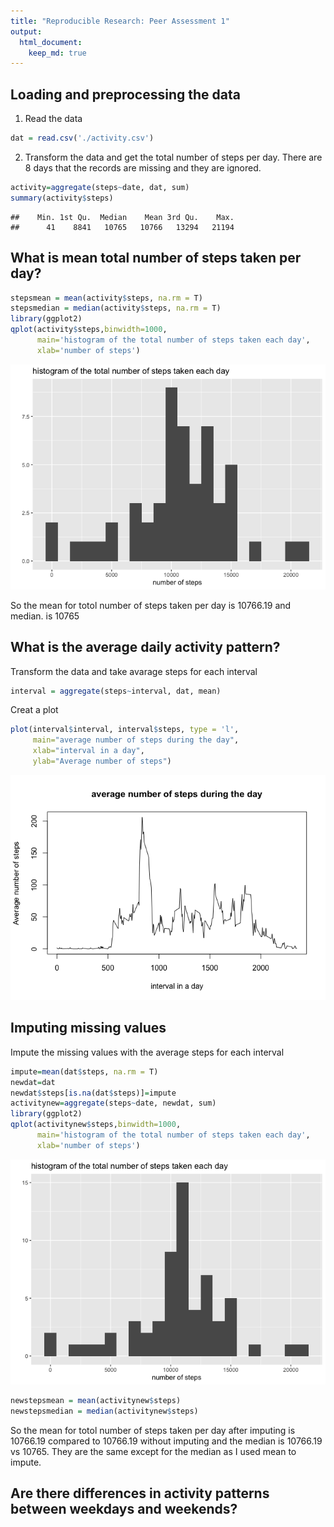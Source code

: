 ```yaml
---
title: "Reproducible Research: Peer Assessment 1"
output: 
  html_document:
    keep_md: true
---
```



## Loading and preprocessing the data
1. Read the data

```r
dat = read.csv('./activity.csv')
```
2. Transform the data and get the total number of steps per day. There are 8 days
that the records are missing and they are ignored.

```r
activity=aggregate(steps~date, dat, sum)
summary(activity$steps)
```

```
##    Min. 1st Qu.  Median    Mean 3rd Qu.    Max. 
##      41    8841   10765   10766   13294   21194
```

## What is mean total number of steps taken per day?

```r
stepsmean = mean(activity$steps, na.rm = T)
stepsmedian = median(activity$steps, na.rm = T)
library(ggplot2)
qplot(activity$steps,binwidth=1000,
      main='histogram of the total number of steps taken each day', 
      xlab='number of steps')
```

![](PA1_template_files/figure-html/unnamed-chunk-3-1.png)<!-- -->


So the mean for totol number of steps taken per day is 10766.19 and median.
is 10765


## What is the average daily activity pattern?

Transform the data and take avarage steps for each interval

```r
interval = aggregate(steps~interval, dat, mean)
```

Creat a plot

```r
plot(interval$interval, interval$steps, type = 'l', 
     main="average number of steps during the day", 
     xlab="interval in a day", 
     ylab="Average number of steps")
```

![](PA1_template_files/figure-html/unnamed-chunk-5-1.png)<!-- -->


## Imputing missing values

Impute the missing values with the average steps for each interval

```r
impute=mean(dat$steps, na.rm = T)
newdat=dat
newdat$steps[is.na(dat$steps)]=impute
activitynew=aggregate(steps~date, newdat, sum)
library(ggplot2)
qplot(activitynew$steps,binwidth=1000,
      main='histogram of the total number of steps taken each day', 
      xlab='number of steps')
```

![](PA1_template_files/figure-html/unnamed-chunk-6-1.png)<!-- -->

```r
newstepsmean = mean(activitynew$steps)
newstepsmedian = median(activitynew$steps)
```
So the mean for totol number of steps taken per day after imputing 
is 10766.19 compared to 10766.19 without imputing and the median is 10766.19 
vs 10765. They are the same except for the median as I used mean to impute.


## Are there differences in activity patterns between weekdays and weekends?
